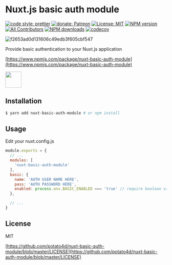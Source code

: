 # Nuxt.js basic auth module

[![code style: prettier](https://img.shields.io/badge/code_style-prettier-ff69b4.svg?style=flat-square)](https://github.com/prettier/prettier)
[![donate: Patreon](https://img.shields.io/badge/donate-patreon-orange.svg?style=flat-square)](https://www.patreon.com/potato4d)
[![License: MIT](https://img.shields.io/badge/License-MIT-blue.svg?style=flat-square)](https://opensource.org/licenses/MIT)
[![NPM version](https://img.shields.io/npm/v/nuxt-basic-auth-module.svg?style=flat-square)](https://npmjs.com/package/nuxt-basic-auth-module)
[![All Contributors](https://img.shields.io/badge/all_contributors-5-orange.svg?style=flat-square)](#contributors)
[![NPM downloads](https://img.shields.io/npm/dm/nuxt-basic-auth-module.svg?style=flat-square)](https://npmjs.com/package/nuxt-basic-auth-module)
[![codecov](https://codecov.io/gh/potato4d/nuxt-basic-auth-module/branch/master/graph/badge.svg)](https://codecov.io/gh/potato4d/nuxt-basic-auth-module)

![f2653ad0d131606c49edb3f605cbf547](https://user-images.githubusercontent.com/6993514/46481007-5af6b000-c82d-11e8-99b7-4cae88c22796.gif)

Provide basic authentication to your Nuxt.js application

[https://www.npmjs.com/package/nuxt-basic-auth-module](https://www.npmjs.com/package/nuxt-basic-auth-module)

<a href="https://patreon.com/potato4d">
  <img src="https://c5.patreon.com/external/logo/become_a_patron_button@2x.png" height="50">
</a>

## Installation

```bash
$ yarn add nuxt-basic-auth-module # or npm install
```

## Usage

Edit your nuxt.config.js

```js
module.exports = {
  // ...
  modules: [
    'nuxt-basic-auth-module'
  ],
  basic: {
    name: 'AUTH USER NAME HERE',
    pass: 'AUTH PASSWORD HERE',
    enabled: process.env.BASIC_ENABLED === 'true' // require boolean value(nullable)
  },

  // ...
}
```

## License

MIT

[https://github.com/potato4d/nuxt-basic-auth-module/blob/master/LICENSE](https://github.com/potato4d/nuxt-basic-auth-module/blob/master/LICENSE)
